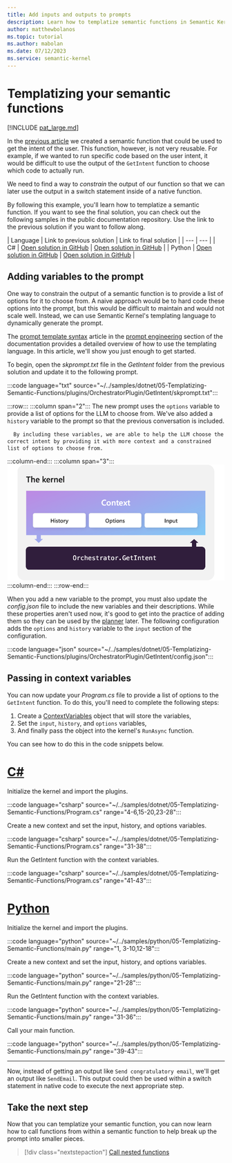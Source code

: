 ```yaml
---
title: Add inputs and outputs to prompts
description: Learn how to templatize semantic functions in Semantic Kernel.
author: matthewbolanos
ms.topic: tutorial
ms.author: mabolan
ms.date: 07/12/2023
ms.service: semantic-kernel
---
```


# Templatizing your semantic functions

[!INCLUDE [pat_large.md](../../../includes/pat_large.md)]

In the [previous article](./serializing-semantic-functions.md) we created a semantic function that could be used to get the intent of the user. This function, however, is not very reusable. For example, if we wanted to run specific code based on the user intent, it would be difficult to use the output of the `GetIntent` function to choose which code to actually run.

We need to find a way to _constrain_ the output of our function so that we can later use the output in a switch statement inside of a native function.

By following this example, you'll learn how to templatize a semantic function. If you want to see the final solution, you can check out the following samples in the public documentation repository. Use the link to the previous solution if you want to follow along.

| Language  | Link to previous solution | Link to final solution |
| --- | --- |
| C# | [Open solution in GitHub](https://github.com/MicrosoftDocs/semantic-kernel-docs/tree/main/samples/dotnet/04-Serializing-Semantic-Functions) | [Open solution in GitHub](https://github.com/MicrosoftDocs/semantic-kernel-docs/tree/main/samples/dotnet/05-Templatizing-Semantic-Functions) |
| Python | [Open solution in GitHub](https://github.com/MicrosoftDocs/semantic-kernel-docs/tree/main/samples/python/04-Serializing-Semantic-Functions) | [Open solution in GitHub](https://github.com/MicrosoftDocs/semantic-kernel-docs/tree/main/samples/python/05-Templatizing-Semantic-Functions) |

## Adding variables to the prompt
One way to constrain the output of a semantic function is to provide a list of options for it to choose from. A naive approach would be to hard code these options into the prompt, but this would be difficult to maintain and would not scale well. Instead, we can use Semantic Kernel's templating language to dynamically generate the prompt.

The [prompt template syntax](../../../prompt-engineering/prompt-template-syntax.md) article in the [prompt engineering](../../../prompt-engineering/index.md) section of the documentation provides a detailed overview of how to use the templating language. In this article, we'll show you just enough to get started.

To begin, open the _skprompt.txt_ file in the _GetIntent_ folder from the previous solution and update it to the following prompt.

:::code language="txt" source="~/../samples/dotnet/05-Templatizing-Semantic-Functions/plugins/OrchestratorPlugin/GetIntent/skprompt.txt":::

:::row:::
   :::column span="2":::
      The new prompt uses the `options` variable to provide a list of options for the LLM to choose from. We've also added a `history` variable to the prompt so that the previous conversation is included.
      
      By including these variables, we are able to help the LLM choose the correct intent by providing it with more context and a constrained list of options to choose from.
   :::column-end:::
   :::column span="3":::
      ![Consuming context variables within a semantic function](../../../media/using-context-in-templates.png)
   :::column-end:::
:::row-end:::


When you add a new variable to the prompt, you must also update the _config.json_ file to include the new variables and their descriptions. While these properties aren't used now, it's good to get into the practice of adding them so they can be used by the [planner](../planner.md) later. The following configuration adds the `options` and `history` variable to the `input` section of the configuration.

:::code language="json" source="~/../samples/dotnet/05-Templatizing-Semantic-Functions/plugins/OrchestratorPlugin/GetIntent/config.json":::

## Passing in context variables

You can now update your _Program.cs_ file to provide a list of options to the `GetIntent` function. To do this, you'll need to complete the following steps:

1. Create a [ContextVariables](/dotnet/api/microsoft.semantickernel.orchestration.contextvariables) object that will store the variables,
2. Set the `input`, `history`, and `options` variables,
3. And finally pass the object into the kernel's `RunAsync` function.

You can see how to do this in the code snippets below.

# [C#](#tab/Csharp)

Initialize the kernel and import the plugins.

:::code language="csharp" source="~/../samples/dotnet/05-Templatizing-Semantic-Functions/Program.cs" range="4-6,15-20,23-28":::

Create a new context and set the input, history, and options variables.

:::code language="csharp" source="~/../samples/dotnet/05-Templatizing-Semantic-Functions/Program.cs" range="31-38":::

Run the GetIntent function with the context variables.

:::code language="csharp" source="~/../samples/dotnet/05-Templatizing-Semantic-Functions/Program.cs" range="41-43":::

# [Python](#tab/python)

Initialize the kernel and import the plugins.

:::code language="python" source="~/../samples/python/05-Templatizing-Semantic-Functions/main.py" range="1, 3-10,12-18":::

Create a new context and set the input, history, and options variables.

:::code language="python" source="~/../samples/python/05-Templatizing-Semantic-Functions/main.py" range="21-28":::

Run the GetIntent function with the context variables.

:::code language="python" source="~/../samples/python/05-Templatizing-Semantic-Functions/main.py" range="31-36":::

Call your main function.

:::code language="python" source="~/../samples/python/05-Templatizing-Semantic-Functions/main.py" range="39-43":::


---

Now, instead of getting an output like `Send congratulatory email`, we'll get an output like `SendEmail`. This output could then be used within a switch statement in native code to execute the next appropriate step.

## Take the next step
Now that you can templatize your semantic function, you can now learn how to call functions from within
a semantic function to help break up the prompt into smaller pieces.

> [!div class="nextstepaction"]
> [Call nested functions](./calling-nested-functions.md)